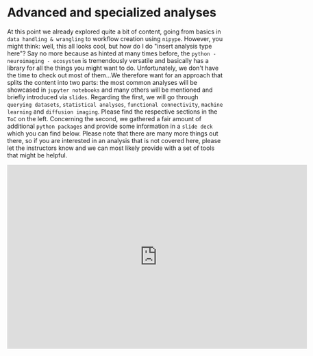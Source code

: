 # Advanced and specialized analyses

At this point we already explored quite a bit of content, going from basics in `data handling & wrangling` to workflow creation using `nipype`. However, you might think: well, this all looks cool, but how do I do "insert analysis type here"? Say no more because as hinted at many times before, the `python - neuroimaging - ecosystem` is tremendously versatile and basically has a library for all the things you might want to do. Unfortunately, we don't have the time to check out most of them...We therefore want for an approach that splits the content into two parts: the most common analyses will be showcased in `jupyter notebooks` and many others will be mentioned and briefly introduced via `slides`. Regarding the first, we will go through `querying datasets`, `statistical analyses`, `functional connectivity`, `machine learning` and `diffusion imaging`. Please find the respective sections in the `ToC` on the left. Concerning the second, we gathered a fair amount of additional `python packages` and provide some information in a `slide deck` which you can find below. Please note that there are many more things out there, so if you are interested in an analysis that is not covered here, please let the instructors know and we can most likely provide with a set of tools that might be helpful. 

<iframe src="https://docs.google.com/presentation/d/e/2PACX-1vQyBmQpDu3YFaMI3xnJnqLC-Ye27k5U7cQDznrlcFuP9ZQ4YqktdLlrxSM9F8HstyiFSXWIxxS8C1C9/embed?start=false&loop=false&delayms=3000" frameborder="0" width="700" height="430" allowfullscreen="true" mozallowfullscreen="true" webkitallowfullscreen="true"></iframe>